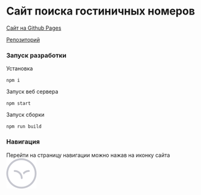 # Сайт поиска гостиничных номеров

[Сайт на Github Pages](https://evgeny3101.github.io/task2/dist/nav.html)

[Репозиторий](https://github.com/Evgeny3101/task2.git)

### Запуск разработки

Установка

```
npm i
```

Запуск веб сервера

```
npm start
```

Запуск сборки

```
npm run build
```

### Навигация

Перейти на страницу навигации можно нажав на иконку сайта ![](assets/img/ui-kit-icon.svg)

